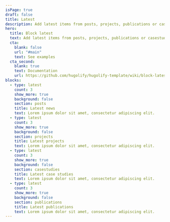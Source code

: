 ```yaml
---
isPage: true
draft: false
title: Latest
description: Add latest items from posts, projects, publications or casestudies.
hero:
  title: Block latest
  text: Add latest items from posts, projects, publications or casestudies.
  cta:
    blank: false
    url: "#main"
    text: See examples
  cta_second:
    blank: true
    text: Documentation
    url: https://github.com/hugolify/hugolify-template/wiki/block-latest
blocks:
  - type: latest
    count: 3
    show_more: true
    background: false
    section: posts
    title: Latest news
    text: Lorem ipsum dolor sit amet, consectetur adipiscing elit.
  - type: latest
    count: 3
    show_more: true
    background: false
    section: projects
    title: Latest projects
    text: Lorem ipsum dolor sit amet, consectetur adipiscing elit.
  - type: latest
    count: 3
    show_more: true
    background: false
    section: casestudies
    title: Latest case studies
    text: Lorem ipsum dolor sit amet, consectetur adipiscing elit.
  - type: latest
    count: 3
    show_more: true
    background: false
    section: publications
    title: Latest publications
    text: Lorem ipsum dolor sit amet, consectetur adipiscing elit.
---
```


